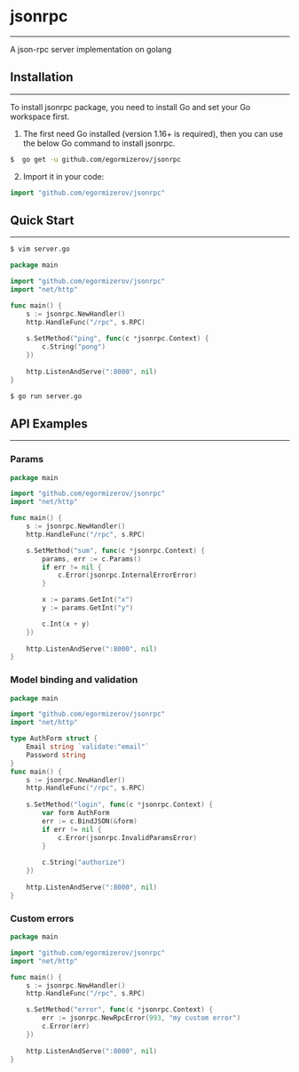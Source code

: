 # jsonrpc
___

A json-rpc server implementation on golang

## Installation
___
To install jsonrpc package, you need to install Go and set your Go workspace first.

1. The first need Go installed (version 1.16+ is required), then you can use the below Go command to install jsonrpc.
```sh
$  go get -u github.com/egormizerov/jsonrpc
```
2. Import it in your code:
```go
import "github.com/egormizerov/jsonrpc"
```

## Quick Start
___

```sh
$ vim server.go
```

```go
package main

import "github.com/egormizerov/jsonrpc"
import "net/http"

func main() {
	s := jsonrpc.NewHandler()
	http.HandleFunc("/rpc", s.RPC)
	
	s.SetMethod("ping", func(c *jsonrpc.Context) {
		c.String("pong")
	})
	
	http.ListenAndServe(":8000", nil)
}
```

```sh
$ go run server.go
```

## API Examples
___
### Params
```go
package main

import "github.com/egormizerov/jsonrpc"
import "net/http"

func main() {
	s := jsonrpc.NewHandler()
	http.HandleFunc("/rpc", s.RPC)

	s.SetMethod("sum", func(c *jsonrpc.Context) {
		params, err := c.Params()
		if err != nil {
			c.Error(jsonrpc.InternalErrorError)
		}

		x := params.GetInt("x")
		y := params.GetInt("y")

		c.Int(x + y)
	})
	
	http.ListenAndServe(":8000", nil)
}
```
### Model binding and validation
```go
package main

import "github.com/egormizerov/jsonrpc"
import "net/http"

type AuthForm struct {
	Email string `validate:"email"`
	Password string
}
func main() {
	s := jsonrpc.NewHandler()
	http.HandleFunc("/rpc", s.RPC)
	
	s.SetMethod("login", func(c *jsonrpc.Context) {
		var form AuthForm
		err := c.BindJSON(&form)
		if err != nil {
			c.Error(jsonrpc.InvalidParamsError)
		}
		
		c.String("authorize")
	})
	
	http.ListenAndServe(":8000", nil)
}
```
### Custom errors
```go
package main

import "github.com/egormizerov/jsonrpc"
import "net/http"

func main() {
	s := jsonrpc.NewHandler()
	http.HandleFunc("/rpc", s.RPC)

	s.SetMethod("error", func(c *jsonrpc.Context) {
		err := jsonrpc.NewRpcError(993, "my custom error")
		c.Error(err)
	})
	
	http.ListenAndServe(":8000", nil)
}
```